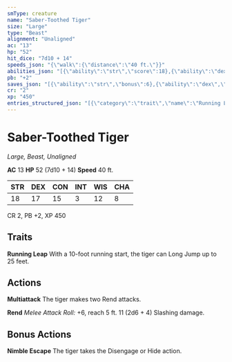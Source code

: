 ```yaml
---
smType: creature
name: "Saber-Toothed Tiger"
size: "Large"
type: "Beast"
alignment: "Unaligned"
ac: "13"
hp: "52"
hit_dice: "7d10 + 14"
speeds_json: "{\"walk\":{\"distance\":\"40 ft.\"}}"
abilities_json: "[{\"ability\":\"str\",\"score\":18},{\"ability\":\"dex\",\"score\":17},{\"ability\":\"con\",\"score\":15},{\"ability\":\"int\",\"score\":3},{\"ability\":\"wis\",\"score\":12},{\"ability\":\"cha\",\"score\":8}]"
pb: "+2"
saves_json: "[{\"ability\":\"str\",\"bonus\":6},{\"ability\":\"dex\",\"bonus\":5}]"
cr: "2"
xp: "450"
entries_structured_json: "[{\"category\":\"trait\",\"name\":\"Running Leap\",\"text\":\"With a 10-foot running start, the tiger can Long Jump up to 25 feet.\"},{\"category\":\"action\",\"name\":\"Multiattack\",\"text\":\"The tiger makes two Rend attacks.\"},{\"category\":\"action\",\"name\":\"Rend\",\"text\":\"*Melee Attack Roll:* +6, reach 5 ft. 11 (2d6 + 4) Slashing damage.\"},{\"category\":\"bonus\",\"name\":\"Nimble Escape\",\"text\":\"The tiger takes the Disengage or Hide action.\"}]"
---
```


# Saber-Toothed Tiger
*Large, Beast, Unaligned*

**AC** 13
**HP** 52 (7d10 + 14)
**Speed** 40 ft.

| STR | DEX | CON | INT | WIS | CHA |
| --- | --- | --- | --- | --- | --- |
| 18 | 17 | 15 | 3 | 12 | 8 |

CR 2, PB +2, XP 450

## Traits

**Running Leap**
With a 10-foot running start, the tiger can Long Jump up to 25 feet.

## Actions

**Multiattack**
The tiger makes two Rend attacks.

**Rend**
*Melee Attack Roll:* +6, reach 5 ft. 11 (2d6 + 4) Slashing damage.

## Bonus Actions

**Nimble Escape**
The tiger takes the Disengage or Hide action.
